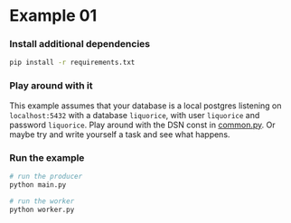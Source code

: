 # Example 01

### Install additional dependencies

```bash
pip install -r requirements.txt
```

### Play around with it

This example assumes that your database is a local postgres listening on `localhost:5432` with a database `liquorice`, with user `liquorice` and password `liquorice`. Play around with the DSN const in [common.py](common.py). Or maybe try and write yourself a task and see what happens.

### Run the example

```bash
# run the producer
python main.py

# run the worker
python worker.py
```
